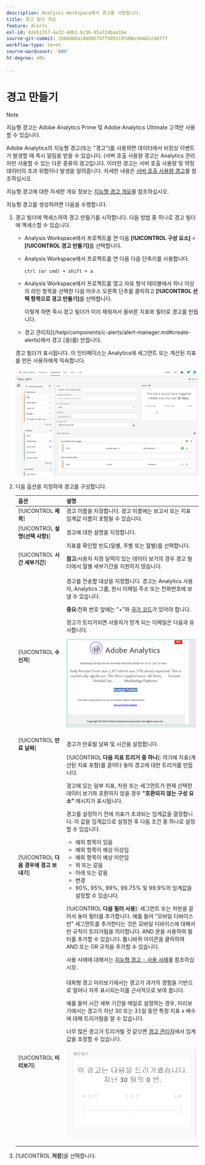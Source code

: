 ```yaml
---
description: Analysis Workspace에서 경고를 사용합니다.
title: 경고 빌더 개요
feature: Alerts
exl-id: 82e51357-4a32-4db1-bc56-95a72dbaa1be
source-git-commit: 2b8688da1400857b7f5093197d06c04681cd87ff
workflow-type: tm+mt
source-wordcount: '609'
ht-degree: 40%

---
```


# 경고 만들기

>[!NOTE]
>
>지능형 경고는 Adobe Analytics Prime 및 Adobe Analytics Ultimate 고객만 사용할 수 있습니다.

Adobe Analytics의 지능형 경고(또는 &quot;경고&quot;)를 사용하면 데이터에서 비정상 이벤트가 발생할 때 즉시 알림을 받을 수 있습니다. (서버 호출 사용량 경고는 Analytics 관리자만 사용할 수 있는 다른 종류의 경고입니다. 이러한 경고는 서버 호출 사용량 및 약정 데이터의 초과 위험이나 발생을 알려줍니다. 자세한 내용은 [서버 호출 사용량 경고](/help/admin/admin/c-server-call-usage/scu-alerts.md)를 참조하십시오.

지능형 경고에 대한 자세한 개요 정보는 [지능형 경고 개요](/help/components/c-alerts/intellligent-alerts.md)를 참조하십시오.

지능형 경고를 생성하려면 다음을 수행합니다.

1. 경고 빌더에 액세스하여 경고 만들기를 시작합니다. 다음 방법 중 하나로 경고 빌더에 액세스할 수 있습니다.

   * Analysis Workspace에서 프로젝트를 연 다음 **[!UICONTROL 구성 요소]** > **[!UICONTROL 경고 만들기]**&#x200B;를 선택합니다.
   * Analysis Workspace에서 프로젝트를 연 다음 다음 단축키를 사용합니다.

     `ctrl (or cmd) + shift + a`
   * Analysis Workspace에서 프로젝트를 열고 자유 형식 테이블에서 하나 이상의 라인 항목을 선택한 다음 마우스 오른쪽 단추를 클릭하고 **[!UICONTROL 선택 항목으로 경고 만들기]**&#x200B;를 선택합니다.

     이렇게 하면 즉시 경고 빌더가 미리 채워져서 올바른 지표와 필터로 경고를 만듭니다.
   * 경고 관리자](/help/components/c-alerts/alert-manager.md#create-alerts)에서 경고 [을(를) 만듭니다.

   경고 빌더가 표시됩니다. 이 인터페이스는 Analytics에 세그먼트 또는 계산된 지표를 만든 사용자에게 익숙합니다.

   ![](assets/alert-builder.png)

1. 다음 옵션을 지정하여 경고를 구성합니다.

   | 옵션 | 설명 |
   |---------|----------|
   | [!UICONTROL **제목**] | 경고 이름을 지정합니다. 경고 이름에는 보고서 또는 지표 임계값 이름이 포함될 수 있습니다. |
   | [!UICONTROL **설명(선택 사항)**] | 경고에 대한 설명을 지정합니다. |
   | [!UICONTROL **시간 세부기간**] | 지표를 확인할 빈도(일별, 주별 또는 월별)를 선택합니다.<p><b>참고:</b>사용자 지정 달력이 있는 데이터 보기의 경우 경고 빌더에서 월별 세부기간을 지원하지 않습니다.<!--true?--></p> |
   | [!UICONTROL **수신자**] | 경고를 전송할 대상을 지정합니다. 경고는 Analytics 사용자, Analytics 그룹, 원시 이메일 주소 또는 전화번호에 보낼 수 있습니다.<p><b>중요:</b>전화 번호 앞에는 &quot;+&quot;와 [국가 코드](https://countrycode.org/)가 있어야 합니다.</p><p>경고가 트리거되면 사용자가 받게 되는 이메일은 다음과 유사합니다.</p><p>![](assets/alerts-email.PNG)</p> |
   | [!UICONTROL **만료 날짜**] | 경고가 만료될 날짜 및 시간을 설정합니다. |
   | [!UICONTROL **다음 경우에 경고 보내기**] | [!UICONTROL **다음 지표 트리거 중 하나**]: 여기에 지표(계산된 지표 포함)를 끌어다 놓아 경고에 대한 트리거를 만듭니다.<p>경고에 있는 일부 지표, 차원 또는 세그먼트가 현재 선택한 데이터 보기와 호환하지 않을 경우 **&quot;호환되지 않는 구성 요소&quot;** 메시지가 표시됩니다.</p><p>경고를 설정하기 전에 지표가 초과되는 임계값을 결정합니다. 이 값을 임계값으로 설정한 후 다음 조건 중 하나로 설정할 수 있습니다.</p><ul><li>예외 항목이 있음</li><li>예외 항목이 예상 이상임</li><li>예외 항목이 예상 미만임</li><li>위 또는 같음</li><li>아래 또는 같음</li><li>변경</li><li>90%, 95%, 99%, 99.75% 및 99.9%의 임계값을 설정할 수 있습니다.</li></ul><p>[!UICONTROL **다음 필터 사용**]: 세그먼트 또는 차원을 끌어서 놓아 필터를 추가합니다. 예를 들어 &quot;모바일 디바이스만&quot; 세그먼트를 추가한다는 것은 모바일 디바이스에 대해서만 규칙이 트리거됨을 의미합니다. AND 문을 사용하여 필터를 추가할 수 있습니다. 톱니바퀴 아이콘을 클릭하여 AND 또는 OR 규칙을 추가할 수 있습니다.</p><p>사용 사례에 대해서는 [지능형 경고 - 사용 사례](/help/components/c-alerts/alerts-use-cases.md)를 참조하십시오.</p> |
   | [!UICONTROL **미리보기**] | 대화형 경고 미리보기에서는 경고가 과거의 경험을 기반으로 얼마나 자주 표시되는지를 근사적으로 보여 줍니다.<p>예를 들어 시간 세부 기간을 매일로 설정하는 경우, 미리보기에서는 경고가 지난 30 또는 31일 동안 특정 지표 x 배수에 대해 트리거됨을 알 수 있습니다.</p><p>너무 많은 경고가 트리거될 것 같으면 [경고 관리자](/help/components/c-alerts/alert-manager.md)에서 임계값을 조정할 수 있습니다.</p><p>![](assets/alert_preview.png)</p> |

1. [!UICONTROL **저장**]&#x200B;을 선택합니다.
